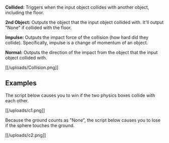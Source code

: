 **Collided:** Triggers when the input object collides with another object, including the floor.

**2nd Object:** Outputs the object that the input object collided with. It'll output "None" if collided with the floor.

**Impulse:** Outputs the impact force of the collision (how hard did they collide). Specifically, impulse is a change of momentum of an object.

**Normal:** Outputs the direction of the impact from the object that the input object collided with.

[[/uploads/Collision.png]]

## Examples

The script below causes you to win if the two physics boxes collide with each other.

[[/uploads/c1.png]]

Because the ground counts as "None", the script below causes you to lose if the sphere touches the ground.

[[/uploads/c2.png]]